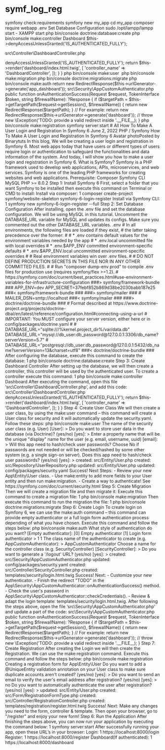 # symf_log_reg

symfony check:requirements
symfony new my_app
cd my_app
composer require webapp
.env Set Database Configuration
sudo /opt/lampp/lampp start  - XAMPP start
php bin/console doctrine:database:create
php bin/console make:controller Dashboard
$this->denyAccessUnlessGranted('IS_AUTHENTICATED_FULLY');

src\Controller\DashboardController.php

<?php
 
namespace App\Controller;
 
use Symfony\Bundle\FrameworkBundle\Controller\AbstractController;
use Symfony\Component\HttpFoundation\Response;
use Symfony\Component\Routing\Annotation\Route;
 
class DashboardController extends AbstractController
{
    /**
     * @Route("/dashboard", name="dashboard")
     */
    public function index(): Response
    {
        $this->denyAccessUnlessGranted('IS_AUTHENTICATED_FULLY');
        return $this->render('dashboard/index.html.twig', [
            'controller_name' => 'DashboardController',
        ]);
    }
}

php bin/console make:user 
php bin/console make:migration
php bin/console doctrine:migrations:migrate
php bin/console make:auth
return new RedirectResponse($this->urlGenerator->generate('app_dashboard'));

src\Security\AppCustomAuthenticator.php

public function onAuthenticationSuccess(Request $request, TokenInterface $token, string $firewallName): ?Response
    {
        if ($targetPath = $this->getTargetPath($request->getSession(), $firewallName)) {
            return new RedirectResponse($targetPath);
        }
 
        // For example:
        return new RedirectResponse($this->urlGenerator->generate('dashboard'));
        // throw new \Exception('TODO: provide a valid redirect inside '.__FILE__);
    }

php bin/console make:registration
symfony server:start

# All

How To Make A User Login and Registration In Symfony 6
June 2, 2022 PHP / Symfony
How To Make A User Login and Registration In Symfony 6
Avatar photoPosted by Binarytuts

In this blog, We will be creating a user login and registration in Symfony 6. Most web apps today that have users or different types of users require login or authentication to safeguard the functionalities and data information of the system. And today, I will show you how to make a user login and registration in Symfony 6.

What is Symfony? Symfony is a PHP framework used to develop web applications, APIs, microservices, and web services. Symfony is one of the leading PHP frameworks for creating websites and web applications.

Prerequisite:
Composer
Symfony CLI
MySQL
PHP >= 8.0.2

Step 1: Install Symfony 6
First, select a folder that you want Symfony to be installed then execute this command on Terminal or CMD to install:

Install via composer:

1
composer create-project symfony/website-skeleton symfony-6-login-register
Install via Symfony CLI:

1
symfony new symfony-6-login-register --full
Step 2: Set Database Configuration
After installing, open the .env file and set the database configuration. We will be using MySQL in this tutorial. Uncomment the DATABASE_URL variable for MySQL and updates its configs. Make sure you commented out the other DATABASE_URL variables.

.env

# In all environments, the following files are loaded if they exist,
# the latter taking precedence over the former:
#
#  * .env                contains default values for the environment variables needed by the app
#  * .env.local          uncommitted file with local overrides
#  * .env.$APP_ENV       committed environment-specific defaults
#  * .env.$APP_ENV.local uncommitted environment-specific overrides
#
# Real environment variables win over .env files.
#
# DO NOT DEFINE PRODUCTION SECRETS IN THIS FILE NOR IN ANY OTHER COMMITTED FILES.
#
# Run "composer dump-env prod" to compile .env files for production use (requires symfony/flex >=1.2).
# https://symfony.com/doc/current/best_practices.html#use-environment-variables-for-infrastructure-configuration
  
###> symfony/framework-bundle ###
APP_ENV=dev
APP_SECRET=37febf852b869d38be2030babb187e25
###< symfony/framework-bundle ###
  
###> symfony/mailer ###
# MAILER_DSN=smtp://localhost
###< symfony/mailer ###
  
###> doctrine/doctrine-bundle ###
# Format described at https://www.doctrine-project.org/projects/doctrine-dbal/en/latest/reference/configuration.html#connecting-using-a-url
# IMPORTANT: You MUST configure your server version, either here or in config/packages/doctrine.yaml
#
# DATABASE_URL="sqlite:///%kernel.project_dir%/var/data.db"
DATABASE_URL="mysql://db_user:db_password@127.0.0.1:3306/db_name?serverVersion=5.7"
# DATABASE_URL="postgresql://db_user:db_password@127.0.0.1:5432/db_name?serverVersion=13&charset=utf8"
###< doctrine/doctrine-bundle ###
After configuring the database, execute this command to create the database:

1
php bin/console doctrine:database:create

Step 3: Create Dashboard Controller
After setting up the database, we will then create a controller, this controller will be used by the authenticated user.

To create a controller execute this command:

1
php bin/console make:controller Dashboard
After executing the command, open this file ‘src\Controller\DashboardController.php’, and add this code:

src\Controller\DashboardController.php

<?php
 
namespace App\Controller;
 
use Symfony\Bundle\FrameworkBundle\Controller\AbstractController;
use Symfony\Component\HttpFoundation\Response;
use Symfony\Component\Routing\Annotation\Route;
 
class DashboardController extends AbstractController
{
    /**
     * @Route("/dashboard", name="dashboard")
     */
    public function index(): Response
    {
        $this->denyAccessUnlessGranted('IS_AUTHENTICATED_FULLY');
        return $this->render('dashboard/index.html.twig', [
            'controller_name' => 'DashboardController',
        ]);
    }
}
Step 4: Create User Class
We will then create a user class, by using the make:user command – this command will create a User class for security and it will automatically update the security.yaml.

Follow these steps:

php bin/console make:user       
 
 The name of the security user class (e.g. User) [User]:
 >
 
 Do you want to store user data in the database (via Doctrine)? (yes/no) [yes]:
 >
 
 Enter a property name that will be the unique "display" name for the user (e.g. email, username, uuid) [email]:
 >
 
 Will this app need to hash/check user passwords? Choose No if passwords are not needed or will be checked/hashed by some other system (e.g. a single sign-on server).
 
 Does this app need to hash/check user passwords? (yes/no) [yes]:
 >
 
 created: src/Entity/User.php
 created: src/Repository/UserRepository.php
 updated: src/Entity/User.php
 updated: config/packages/security.yaml
 
  
  Success! 
  
 
 Next Steps:
   - Review your new App\Entity\User class.
   - Use make:entity to add more fields to your User entity and then run make:migration.
   - Create a way to authenticate! See https://symfony.com/doc/current/security.html

Step 5: Create Migration
Then we will create a migration file and then migrate it:

Execute this command to create a migration file:

1
php bin/console make:migration
Then execute this command to run the migration the file:

1
php bin/console doctrine:migrations:migrate
Step 6: Create Login
To create login on Symfony 6, we can use the make:auth command – this command can provide empty authenticator or a full login form authentication process depending of what you have chosen.

Execute this command and follow the steps below:

php bin/console make:auth       
 
 What style of authentication do you want? [Empty authenticator]:
  [0] Empty authenticator
  [1] Login form authenticator
 > 1
1
 
 The class name of the authenticator to create (e.g. AppCustomAuthenticator):
 > AppCustomAuthenticator
 
 Choose a name for the controller class (e.g. SecurityController) [SecurityController]:
 >
 
 Do you want to generate a '/logout' URL? (yes/no) [yes]:
 >
 
 created: src/Security/AppCustomAuthenticator.php
 updated: config/packages/security.yaml
 created: src/Controller/SecurityController.php
 created: templates/security/login.html.twig
 
            
  Success! 
            
 
 Next:
 - Customize your new authenticator.
 - Finish the redirect "TODO" in the App\Security\AppCustomAuthenticator::onAuthenticationSuccess() method.
 - Check the user's password in App\Security\AppCustomAuthenticator::checkCredentials().
 - Review & adapt the login template: templates/security/login.html.twig.
After following the steps above, open the file ‘src\Security\AppCustomAuthenticator.php’ and update a part of the code:

src\Security\AppCustomAuthenticator.php

public function onAuthenticationSuccess(Request $request, TokenInterface $token, string $firewallName): ?Response
    {
        if ($targetPath = $this->getTargetPath($request->getSession(), $firewallName)) {
            return new RedirectResponse($targetPath);
        }
 
        // For example:
        return new RedirectResponse($this->urlGenerator->generate('dashboard'));
        // throw new \Exception('TODO: provide a valid redirect inside '.__FILE__);
    }

Step 7: Create Registration
After creating the Login we will then create the Registration. We can use the make:registration command.

Execute this command and follow the steps below:

php bin/console make:registration
 
 Creating a registration form for App\Entity\User
 
 Do you want to add a @UniqueEntity validation annotation on your User class to make sure duplicate accounts aren't created? (yes/no) [yes]:
 > 
 
 Do you want to send an email to verify the user's email address after registration? (yes/no) [yes]:
 > no
 
 Do you want to automatically authenticate the user after registration? (yes/no) [yes]:
 >
 
 updated: src/Entity/User.php
 created: src/Form/RegistrationFormType.php
 created: src/Controller/RegistrationController.php
 created: templates/registration/register.html.twig
  
  Success! 
  
 
 Next:
 Make any changes you need to the form, controller & template.
 
 Then open your browser, go to "/register" and enjoy your new form!

Step 6: Run the Application
After finishing the steps above, you can now run your application by executing the command below:

1
symfony server:start
After successfully running your app, open these URL’s in your browser:

Login:

1
https://localhost:8000/login
Register:

1
https://localhost:8000/register
Dashboard(If authenticated):

1
https://localhost:8000/dashboard